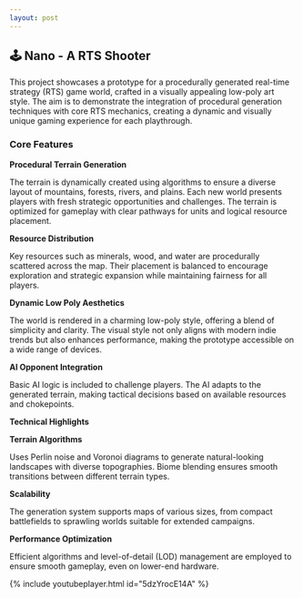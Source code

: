 ```yaml
---
layout: post
---
```


## 🕹️ Nano - A RTS Shooter

This project showcases a prototype for a procedurally generated real-time strategy (RTS) game world, crafted in a visually appealing low-poly art style. The aim is to demonstrate the integration of procedural generation techniques with core RTS mechanics, creating a dynamic and visually unique gaming experience for each playthrough.

### Core Features

**Procedural Terrain Generation**

The terrain is dynamically created using algorithms to ensure a diverse layout of mountains, forests, rivers, and plains. Each new world presents players with fresh strategic opportunities and challenges. The terrain is optimized for gameplay with clear pathways for units and logical resource placement.

**Resource Distribution**

Key resources such as minerals, wood, and water are procedurally scattered across the map. Their placement is balanced to encourage exploration and strategic expansion while maintaining fairness for all players.

**Dynamic Low Poly Aesthetics**

The world is rendered in a charming low-poly style, offering a blend of simplicity and clarity. The visual style not only aligns with modern indie trends but also enhances performance, making the prototype accessible on a wide range of devices.

**AI Opponent Integration**

Basic AI logic is included to challenge players. The AI adapts to the generated terrain, making tactical decisions based on available resources and chokepoints.

**Technical Highlights**

**Terrain Algorithms**

Uses Perlin noise and Voronoi diagrams to generate natural-looking landscapes with diverse topographies. Biome blending ensures smooth transitions between different terrain types.

**Scalability**

The generation system supports maps of various sizes, from compact battlefields to sprawling worlds suitable for extended campaigns.

**Performance Optimization**

Efficient algorithms and level-of-detail (LOD) management are employed to ensure smooth gameplay, even on lower-end hardware.


{% include youtubeplayer.html id="5dzYrocE14A" %}